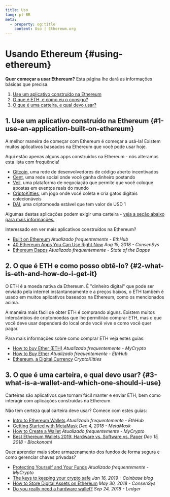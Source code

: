 ```yaml
---
title: Uso
lang: pt-BR
meta:
  - property: og:title
    content: Uso | Ethereum.org
---
```


# Usando Ethereum {#using-ethereum}

<div class="featured">

**Quer começar a usar Ethereum?** Esta página lhe dará as informações básicas que precisa.

1. [Use um aplicativo construído na Ethereum](#1-use-an-application-built-on-ethereum)
2. [O que é ETH, e como eu o consigo?](#2-what-is-eth-and-how-do-i-get-it)
3. [O que é uma carteira, e qual devo usar?](#3-what-is-a-wallet-and-which-one-should-i-use)

</div>

## 1. Use um aplicativo construído na Ethereum {#1-use-an-application-built-on-ethereum}

A melhor maneira de começar com Ethereum é começar a usá-la! Existem muitos aplicativos baseados na Ethereum que você pode usar hoje.

Aqui estão apenas alguns apps construídos na Ethereum - nós alteramos esta lista com frequência!

- [Gitcoin](https://gitcoin.co), uma rede de desenvolvedores de código aberto incentivados
- [Cent](https://beta.cent.co), uma rede social onde você ganha dinheiro postando
- [Veil](https://app.veil.co), uma plataforma de negociação que permite que você coloque apostas em eventos reais do mundo
- [CriptoKitties](https://www.cryptokitties.co), um jogo onde você coleta e cria gatos digitais colecionáveis
- [DAI](https://makerdao.com/en/), uma criptomoeda estável que tem valor de USD 1

Algumas destas aplicações podem exigir uma carteira - [veja a seção abaixo para mais informações.](./#_3-what-is-a-wallet-and-which-one-should-i-use)

Interessado em ver mais aplicativos construídos na Ethereum?

- [Built on Ethereum](https://docs.ethhub.io/built-on-ethereum/built-on-ethereum/) _Atualizado frequentemente - EthHub_
- [40 Ethereum Apps You Can Use Right Now](https://media.consensys.net/40-ethereum-apps-you-can-use-right-now-d643333769f7) _Aug 15, 2018 - ConsenSys_
- [Ethereum Dapps](https://www.stateofthedapps.com/rankings/platform/ethereum) _Atualizado frequentemente - State of the Dapps_

## 2. O que é ETH e como posso obtê-lo? {#2-what-is-eth-and-how-do-i-get-it}

O ETH é a moeda nativa da Ethereum. É "dinheiro digital" que pode ser enviado pela internet instantaneamente e a preços baixos, o ETH  também é usado em muitos aplicativos baseados na Ethereum, como os mencionados acima.

A maneira mais fácil de obter ETH é comprando alguns. Existem muitos intercâmbios de criptomoedas que lhe permitirão comprar ETH, mas o que você deve usar dependerá do local onde você vive e como você quer pagar.

Para mais informações sobre como comprar ETH veja estes guias:

- [How to buy Ether (ETH)](https://support.mycrypto.com/how-to/getting-started/how-to-buy-ether-with-usd) _Atualizado frequentemente - MyCrypto_
- [How to Buy Ether](https://docs.ethhub.io/using-ethereum/how-to-buy-ether/) _Atualizado frequentemente - EthHub_
- [Ethereum, a Digital Currency](https://www.cryptokitties.co/faq#ethereum-a-digital-currency) _CryptoKitties_

## 3. O que é uma carteira, e qual devo usar? {#3-what-is-a-wallet-and-which-one-should-i-use}

Carteiras são aplicativos que tornam fácil manter e enviar ETH, bem como interagir com aplicações construídas na Ethereum.

Não tem certeza qual carteira deve usar? Comece com estes guias:

- [Intro to Ethereum Wallets](https://docs.ethhub.io/using-ethereum/wallets/intro-to-ethereum-wallets/) _Atualizado frequentemente - EthHub_
- [Getting Started with MetaMask](https://metamask.zendesk.com/hc/en-us/articles/360015489531-Getting-Started-With-MetaMask-Part-1-) _Dec 4, 2018 - MetaMask_
- [How to Create a Wallet](https://support.mycrypto.com/how-to/getting-started/how-to-create-a-wallet) _Atualizado frequentemente - MyCrypto_
- [Best Ethereum Wallets 2019: Hardware vs. Software vs. Paper](https://blockonomi.com/best-ethereum-wallets/) _Dec 15, 2018 - Blockonomi_

Quer aprender mais sobre armazenamento dos fundos de forma segura e como gerenciar chaves privadas?

- [Protecting Yourself and Your Funds](https://support.mycrypto.com/staying-safe/protecting-yourself-and-your-funds) _Atualizado frequentemente - MyCrypto_
- [The keys to keeping your crypto safe](https://blog.coinbase.com/the-keys-to-keeping-your-crypto-safe-96d497cce6cf) _Jan 16, 2019 - Coinbase blog_
- [How to Store Digital Assets on Ethereum](https://media.consensys.net/how-to-store-digital-assets-on-ethereum-a2bfdcf66bd0) _May 30, 2018 - ConsenSys_
- [Do you really need a hardware wallet?](https://medium.com/ledger-on-security-and-blockchain/ledger-101-part-1-do-you-really-need-a-hardware-wallet-7f5abbadd945) _Sep 24, 2018 - Ledger_
